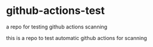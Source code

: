 # github-actions-test
a repo for testing github actions scanning

this is a repo to test automatic github actions for scanning